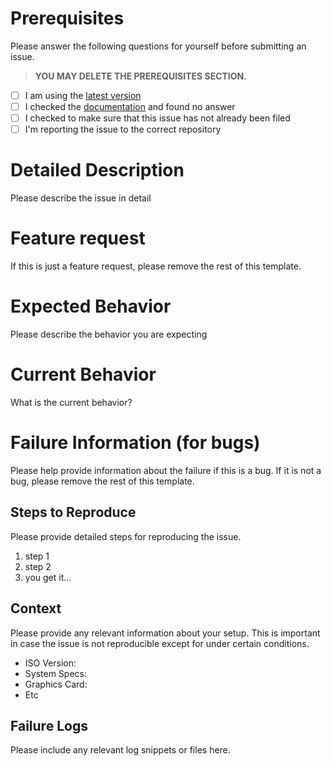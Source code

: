 # Prerequisites

Please answer the following questions for yourself before submitting an issue.
>**YOU MAY DELETE THE PREREQUISITES SECTION.**

- [ ] I am using the [latest version](https://sourceforge.net/projects/archcraft/files/latest/download)
- [ ] I checked the [documentation](https://wiki.archcraft.io) and found no answer
- [ ] I checked to make sure that this issue has not already been filed
- [ ] I'm reporting the issue to the correct repository

# Detailed Description

Please describe the issue in detail

# Feature request

If this is just a feature request, please remove the rest of this template.

# Expected Behavior

Please describe the behavior you are expecting

# Current Behavior

What is the current behavior?

# Failure Information (for bugs)

Please help provide information about the failure if this is a bug. If it is not a bug, please remove the rest of this template.

## Steps to Reproduce

Please provide detailed steps for reproducing the issue.

1. step 1
2. step 2
3. you get it...

## Context

Please provide any relevant information about your setup. This is important in case the issue is not reproducible except for under certain conditions.

* ISO Version:
* System Specs:
* Graphics Card:
* Etc

## Failure Logs

Please include any relevant log snippets or files here.
